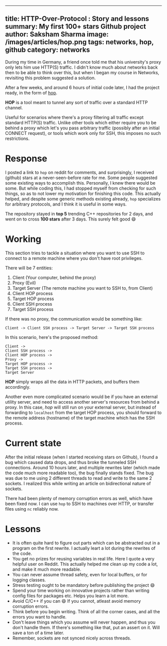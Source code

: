 ------
title: HTTP-Over-Protocol : Story and lessons
summary: My first 100+ stars Github project
author: Saksham Sharma
image: /images/articles/hop.png
tags: networks, hop, github
category: networks
------

During my time in Germany, a friend once told me that his university's proxy only lets him use HTTP(S) traffic. I didn't know much about networks back then to be able to think over this, but when I began my course in Networks, revisiting this problem suggested a solution.

After a few weeks, and around 6 hours of initial code later, I had the project ready, in the form of [hop](github.com/sakshamsharma/HTTP-Over-Protocol).

**HOP** is a tool meant to tunnel any sort of traffic over a standard HTTP channel.

Useful for scenarios where there's a proxy filtering all traffic except standard HTTP(S) traffic. Unlike other tools which either require you to be behind a proxy which let's you pass arbitrary traffic (possibly after an initial CONNECT request), or tools which work only for SSH, this imposes no such restrictions.

# Response

I posted a link to `hop` on reddit for comments, and surprisingly, I received (github) stars at a never-seen-before rate for me. Some people suggested some existing ways to accomplish this. Personally, I knew there would be some. But while coding this, I had stopped myself from checking for such things, so as to not lower my motivation for finishing this code. This actually helped, and despite some generic methods existing already, `hop` specializes for arbitrary protocols, and I think it is useful in some ways.

The repository stayed in **top 5** trending C++ repositories for 2 days, and went on to cross **100 stars** after 3 days. This surely felt good :smile:

# Working
This section tries to tackle a situation where you want to use SSH to connect to a remote machine where you don't have root privileges.

There will be 7 entities:

1. Client (Your computer, behind the proxy)
2. Proxy (Evil)
3. Target Server (The remote machine you want to SSH to, from Client)
4. Client HOP process
5. Target HOP process
6. Client SSH process
7. Target SSH process

If there was no proxy, the communication would be something like:
```
Client -> Client SSH process -> Target Server -> Target SSH process
```

In this scenario, here's the proposed method:
```
Client ->
Client SSH process ->
Client HOP process ->
Proxy ->
Target HOP process ->
Target SSH process ->
Target Server
```

**HOP** simply wraps all the data in HTTP packets, and buffers them accordingly.

Another even more complicated scenario would be if you have an external utility server, and need to access another server's
resources from behind a proxy. In this case, *hop* will still run on your external server, but instead of forwarding to `localhost`
from the target HOP process, you should forward to the remote address (hostname) of the target machine which has the SSH process.

# Current state
After the initial release (when I started receiving stars on Github), I found a bug which caused data drops, and thus broke the tunneled SSH connections. Around 10 hours later, and multiple rewrites later (which made the code much more readable too), the bug finally stands fixed. The bug was due to me using 2 different threads to read and write to the same 2 sockets. I realized this while writing an article on bidirectional nature of sockets.

There had been plenty of memory corruption errors as well, which have been fixed now. I can use `hop` to SSH to machines over HTTP, or transfer files using `nc` reliably now.

# Lessons

* It is often quite hard to figure out parts which can be abstracted out in a program on the first rewrite. I actually leart a lot during the rewrites of the code.
* You get no prizes for reusing variables in real life. Here I quote a very helpful user on Reddit. This actually helped me clean up my code a lot, and make it much more readable.
* You can never assume thread safety, even for local buffers, or for logging classes.
* Stress testing ought to be mandatory before publishing the project :smile:
* Spend your time working on innovative projects rather than writing config files for packages etc. Helps you learn a lot more.
* Avoid C/C++ if you can :smile: If you cannot, atleast avoid memory corruption errors.
* Think before you begin writing. Think of all the corner cases, and all the errors you want to handle.
* Don't leave things which you assume will never happen, and thus you don't handle them. If there's something like that, put an assert on it. Will save a ton of a time later.
* Remember, sockets are not synced nicely across threads.
